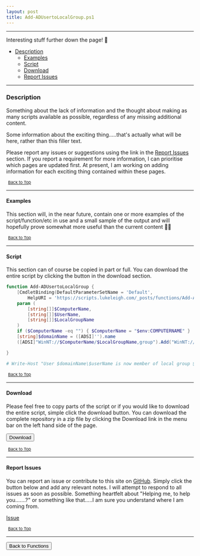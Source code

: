```yaml
---
layout: post
title: Add-ADUsertoLocalGroup.ps1
---
```


---

Interesting stuff further down the page! 🤔

- [Description](#description)
  - [Examples](#examples)
  - [Script](#script)
  - [Download](#download)
  - [Report Issues](#report-issues)

---

### Description

Something about the lack of information and the thought about making as many scripts available as possible, regardless of any missing additional content.

Some information about the exciting thing.....that's actually what will be here, rather than this filler text.

Please report any issues or suggestions using the link in the [Report Issues](#report-issues) section. If you report a requirement for more information, I can prioritise which pages are updated first. At present, I am working on adding information for each exciting thing contained within these pages.

<span style="font-size:11px;"><a href="#"><i class="fas fa-caret-up" aria-hidden="true" style="color: white; margin-right:5px;"></i>Back to Top</a></span>

---

#### Examples

This section will, in the near future, contain one or more examples of the script/function/etc in use and a small sample of the output and will hopefully prove somewhat more useful than the current content 🤷‍♂️

<span style="font-size:11px;"><a href="#"><i class="fas fa-caret-up" aria-hidden="true" style="color: white; margin-right:5px;"></i>Back to Top</a></span>

---

#### Script

This section can of course be copied in part or full. You can download the entire script by clicking the button in the download section.

```powershell
function Add-ADUsertoLocalGroup {
    [CmdletBinding(DefaultParameterSetName = 'Default',
        HelpURI = 'https://scripts.lukeleigh.com/_posts/functions/Add-ADUsertoLocalGroup/')]
    param (
        [string[]]$ComputerName,
        [string[]]$UserName,
        [string[]]$LocalGroupName
    )
    if ($ComputerName -eq "") { $ComputerName = "$env:COMPUTERNAME" }
    [string]$domainName = ([ADSI]'').name
    ([ADSI]"WinNT://$ComputerName/$LocalGroupName,group").Add("WinNT://$domainName/$UserName")

}

# Write-Host "User $domainName\$userName is now member of local group $localGroupName on $computerName."
```

<span style="font-size:11px;"><a href="#"><i class="fas fa-caret-up" aria-hidden="true" style="color: white; margin-right:5px;"></i>Back to Top</a></span>

---

#### Download

Please feel free to copy parts of the script or if you would like to download the entire script, simple click the download button. You can download the complete repository in a zip file by clicking the Download link in the menu bar on the left hand side of the page.

<button class="btn" type="submit" onclick="window.open('/PowerShell/functions/activeDirectory/Add-ADUsertoLocalGroup.ps1')">
    <i class="fa fa-cloud-download-alt">
    </i>
        Download
</button>

<span style="font-size:11px;"><a href="#"><i class="fas fa-caret-up" aria-hidden="true" style="color: white; margin-right:5px;"></i>Back to Top</a></span>

---

#### Report Issues

You can report an issue or contribute to this site on <a href="https://github.com/BanterBoy/scripts-blog/issues">GitHub</a>. Simply click the button below and add any relevant notes. I will attempt to respond to all issues as soon as possible. Something heartfelt about "Helping me, to help you.......?" or something like that.....I am sure you understand where I am coming from.

<!-- Place this tag where you want the button to render. -->

<a class="github-button" href="https://github.com/BanterBoy/scripts-blog/issues/new?title=Add-ADUsertoLocalGroup.ps1&body=There is a problem with this function. Please find details below." data-show-count="true" aria-label="Issue BanterBoy/scripts-blog on GitHub">Issue</a>

<span style="font-size:11px;"><a href="#"><i class="fas fa-caret-up" aria-hidden="true" style="color: white; margin-right:5px;"></i>Back to Top</a></span>

---

<a href="/menu/_pages/functions.html">
    <button class="btn">
        <i class='fas fa-reply'>
        </i>
            Back to Functions
    </button>
</a>
